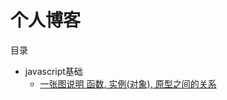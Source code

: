 # 个人博客
目录

* javascript基础
    * [一张图说明 函数, 实例(对象), 原型之间的关系](https://github.com/ganyusheng520/blog/issues/1)

